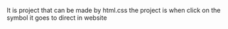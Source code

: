It is project that can be made by html.css 
the project is when click on the symbol it goes to direct in website
